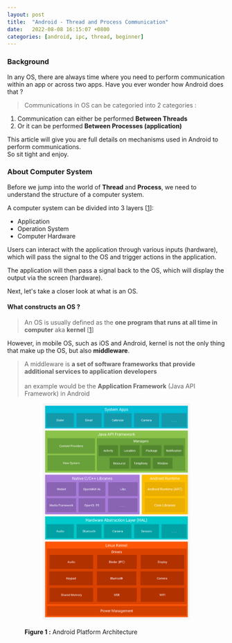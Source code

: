 ```yaml
---
layout: post
title:  "Android - Thread and Process Communication"
date:   2022-08-08 16:15:07 +0800
categories: [android, ipc, thread, beginner]
---
```


### Background
In any OS, there are always time where you need to perform communication within an app or across two apps. Have you ever wonder how Android does that ?

>Communications in OS can be categoried into 2 categories :
1. Communication can either be performed **Between Threads**
2. Or it can be performed **Between Processes (application)**

This article will give you are full details on mechanisms used in Android to perform communications.
<br>So sit tight and enjoy.

### About Computer System
Before we jump into the world of **Thread** and **Process**, we need to understand the structure of a computer system.

A computer system can be divided into 3 layers [[1][1]]:
- Application
- Operation System
- Computer Hardware

Users can interact with the application through various inputs (hardware), which will pass the signal to the OS and trigger actions in the application.

The application will then pass a signal back to the OS, which will display the output via the screen (hardware).

Next, let's take a closer look at what is an OS.

#### What constructs an OS ?
>An OS is usually defined as the **one program that runs at all time in computer** aka **kernel** [[1][1]]

However, in mobile OS, such as iOS and Android, kernel is not the only thing that make up the OS, but also **middleware**.
>A middleware is **a set of software frameworks that provide additional services to application developers**
><br><br>
>an example would be the **Application Framework** (Java API Framework) in Android

<figure>
<center>
<a href = "https://developer.android.com/guide/platform">
<img src = "/images/common/android-platform-architecture.png" style="width:80%" title="Android Platform architecture"/>
</a>
</center>
<br>
<figcaption><b>Figure 1 :</b> Android Platform Architecture</figcaption>
</figure>











[1]:https://www.os-book.com/OS10/ "Operating System Concepts, 10th ed."



<br><br><br><br>
